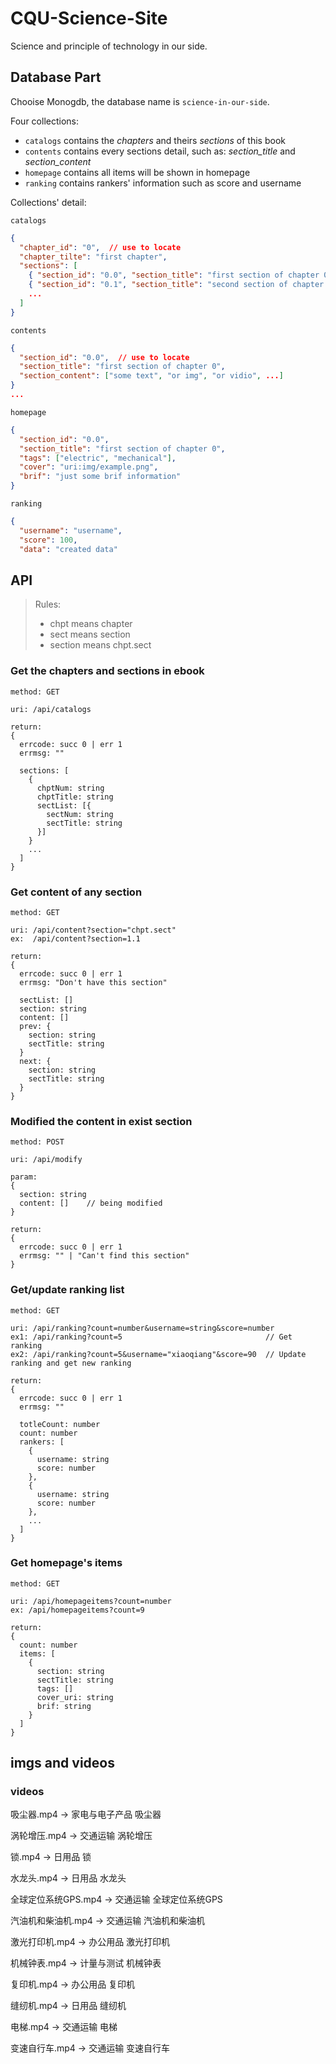 # CQU-Science-Site
Science and principle of technology in our side.

## Database Part
Chooise Monogdb, the database name is `science-in-our-side`.

Four collections:
+ `catalogs` contains the _chapters_ and theirs _sections_ of this book
+ `contents` contains every sections detail, such as: _section_title_ and _section_content_
+ `homepage` contains all items will be shown in homepage
+ `ranking` contains rankers' information such as score and username

Collections' detail:
    
`catalogs`
``` json
{
  "chapter_id": "0",  // use to locate
  "chapter_tilte": "first chapter",
  "sections": [
    { "section_id": "0.0", "section_title": "first section of chapter 0" },
    { "section_id": "0.1", "section_title": "second section of chapter 0" },
    ...
  ]
}
```

`contents`
``` json
{
  "section_id": "0.0",  // use to locate
  "section_title": "first section of chapter 0",
  "section_content": ["some text", "or img", "or vidio", ...]
}
...
```

`homepage`
``` json
{
  "section_id": "0.0",
  "section_title": "first section of chapter 0",
  "tags": ["electric", "mechanical"],
  "cover": "uri:img/example.png",
  "brif": "just some brif information"
}
```

`ranking`
``` json
{
  "username": "username",
  "score": 100,
  "data": "created data"
```


## API

> Rules:
>    + chpt means chapter
>    + sect means section
>    + section means chpt.sect

### Get the chapters and sections in ebook
```
method: GET

uri: /api/catalogs

return:
{
  errcode: succ 0 | err 1
  errmsg: ""
  
  sections: [
    {
      chptNum: string
      chptTitle: string
      sectList: [{
        sectNum: string
        sectTitle: string
      }]
    }
    ...
  ]
}
```

### Get content of any section
``` 
method: GET

uri: /api/content?section="chpt.sect"
ex:  /api/content?section=1.1

return:
{
  errcode: succ 0 | err 1
  errmsg: "Don't have this section"
  
  sectList: []
  section: string
  content: []
  prev: {
    section: string
    sectTitle: string
  }
  next: {
    section: string
    sectTitle: string
  }
}
```

### Modified the content in exist section
```
method: POST

uri: /api/modify

param:
{
  section: string
  content: []    // being modified
}

return:
{
  errcode: succ 0 | err 1
  errmsg: "" | "Can't find this section"
} 
```

### Get/update ranking list
```
method: GET

uri: /api/ranking?count=number&username=string&score=number
ex1: /api/ranking?count=5                                // Get ranking
ex2: /api/ranking?count=5&username="xiaoqiang"&score=90  // Update ranking and get new ranking

return:
{
  errcode: succ 0 | err 1
  errmsg: ""
  
  totleCount: number
  count: number
  rankers: [
    {
      username: string
      score: number
    },
    {
      username: string
      score: number
    },
    ...
  ]
}
```

### Get homepage's items
```
method: GET

uri: /api/homepageitems?count=number
ex: /api/homepageitems?count=9

return:
{
  count: number
  items: [
    {
      section: string
      sectTitle: string
      tags: []
      cover_uri: string
      brif: string
    }
  ]
}
```

## imgs and videos
### videos
吸尘器.mp4  ->  家电与电子产品 吸尘器

涡轮增压.mp4  ->  交通运输 涡轮增压

锁.mp4  ->  日用品 锁
  
水龙头.mp4  ->  日用品 水龙头
  
全球定位系统GPS.mp4  ->  交通运输 全球定位系统GPS
  
汽油机和柴油机.mp4  ->  交通运输 汽油机和柴油机
  
激光打印机.mp4  ->  办公用品 激光打印机
  
机械钟表.mp4  ->  计量与测试 机械钟表

复印机.mp4  ->  办公用品 复印机

缝纫机.mp4  ->  日用品 缝纫机

电梯.mp4  ->  交通运输 电梯

变速自行车.mp4  ->  交通运输 变速自行车